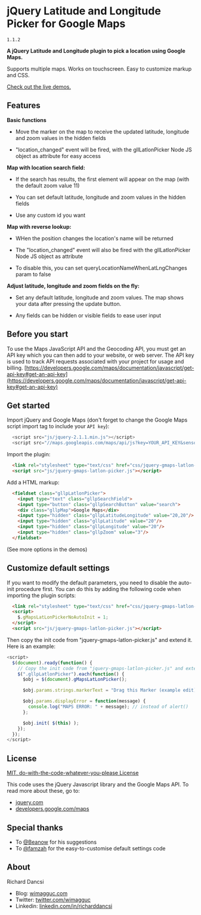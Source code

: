 # jQuery Latitude and Longitude Picker for Google Maps

`1.1.2`

**A jQuery Latitude and Longitude plugin to pick a location using Google Maps.**

Supports multiple maps. Works on touchscreen. Easy to customize markup and CSS.

[Check out the live demos.](http://www.wimagguc.com/2013/06/jquery-latitude-and-longitude-picker-gmaps/)

## Features

**Basic functions**

- Move the marker on the map to receive the updated latitude, longitude and zoom values in the hidden fields

- "location_changed" event will be fired, with the gllLatlonPicker Node JS object as attribute for easy access

**Map with location search field:**

- If the search has results, the first element will appear on the map (with the default zoom value 11)

- You can set default latitude, longitude and zoom values in the hidden fields

- Use any custom id you want

**Map with reverse lookup:**

- WHen the position changes the location's name will be returned

- The "location_changed" event will also be fired with the gllLatlonPicker Node JS object as attribute

- To disable this, you can set queryLocationNameWhenLatLngChanges param to false

**Adjust latitude, longitude and zoom fields on the fly:**

- Set any default latitude, longitude and zoom values. The map shows your data after pressing the update button.

- Any fields can be hidden or visible fields to ease user input


## Before you start

To use the Maps JavaScript API and the Geocoding API, you must get an API key which you can then add to your website, or web server. The API key is used to track API requests associated with your project for usage and billing.
[https://developers.google.com/maps/documentation/javascript/get-api-key#get-an-api-key](https://developers.google.com/maps/documentation/javascript/get-api-key#get-an-api-key)

## Get started

Import jQuery and Google Maps (don't forget to change the Google Maps script import tag to include your `API key`):

```javascript
  <script src="js/jquery-2.1.1.min.js"></script>
  <script src="//maps.googleapis.com/maps/api/js?key=YOUR_API_KEY&sensor=false"></script>
```

Import the plugin:

```html
  <link rel="stylesheet" type="text/css" href="css/jquery-gmaps-latlon-picker.css"/>
  <script src="js/jquery-gmaps-latlon-picker.js"></script>
```

Add a HTML markup:

```html
  <fieldset class="gllpLatlonPicker">
    <input type="text" class="gllpSearchField">
    <input type="button" class="gllpSearchButton" value="search">
	<div class="gllpMap">Google Maps</div>
	<input type="hidden" class="gllpLatitudeLongitude" value="20,20"/>
	<input type="hidden" class="gllpLatitude" value="20"/>
	<input type="hidden" class="gllpLongitude" value="20"/>
	<input type="hidden" class="gllpZoom" value="3"/>
  </fieldset>
```

(See more options in the demos)

## Customize default settings

If you want to modify the default parameters, you need to disable the auto-init procedure first.
You can do this by adding the following code when importing the plugin scripts:

```html
  <link rel="stylesheet" type="text/css" href="css/jquery-gmaps-latlon-picker.css"/>
  <script>
    $.gMapsLatLonPickerNoAutoInit = 1;
  </script>
  <script src="js/jquery-gmaps-latlon-picker.js"></script>
```

Then copy the init code from "jquery-gmaps-latlon-picker.js" and extend it. Here is an example:

```javascript
<script>
  $(document).ready(function() {
    // Copy the init code from "jquery-gmaps-latlon-picker.js" and extend it here
    $(".gllpLatlonPicker").each(function() {
      $obj = $(document).gMapsLatLonPicker();

      $obj.params.strings.markerText = "Drag this Marker (example edit)";

      $obj.params.displayError = function(message) {
        console.log("MAPS ERROR: " + message); // instead of alert()
      };

      $obj.init( $(this) );
    });
  });
</script>
```

## License

[MIT, do-with-the-code-whatever-you-please License](https://github.com/wimagguc/jquery-latitude-longitude-picker-gmaps/blob/master/LICENSE.md)

This code uses the jQuery Javascript library and the Google Maps API. To read more about these, go to:  

- [jquery.com](http://jquery.com/)
- [developers.google.com/maps](https://developers.google.com/maps/)


## Special thanks

* To [@Beanow](http://github.com/Beanow) for his suggestions
* To [@famzah](http://github.com/famzah) for the easy-to-customise default settings code

## About

Richard Dancsi

- Blog: [wimagguc.com](http://www.wimagguc.com/)
- Twitter: [twitter.com/wimagguc](http://twitter.com/wimagguc)
- Linkedin: [linkedin.com/in/richarddancsi](http://linkedin.com/in/richarddancsi)
